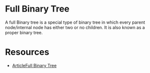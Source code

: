 # Full Binary Tree

A full Binary tree is a special type of binary tree in which every parent node/internal node has either two or no children. It is also known as a proper binary tree.

# Resources
- [ArticleFull Binary Tree](https://www.programiz.com/dsa/full-binary-tree)